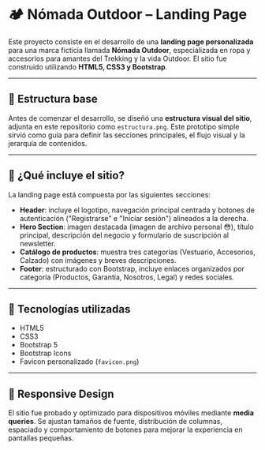 # 🏕️ Nómada Outdoor – Landing Page

Este proyecto consiste en el desarrollo de una **landing page personalizada** para una marca ficticia llamada **Nómada Outdoor**, especializada en ropa y accesorios para amantes del Trekking y la vida Outdoor. El sitio fue construido utilizando **HTML5, CSS3 y Bootstrap**.

---

## 📐 Estructura base

Antes de comenzar el desarrollo, se diseñó una **estructura visual del sitio**, adjunta en este repositorio como `estructura.png`. Este prototipo simple sirvió como guía para definir las secciones principales, el flujo visual y la jerarquía de contenidos.

---

## 🧩 ¿Qué incluye el sitio?

La landing page está compuesta por las siguientes secciones:

- **Header**: incluye el logotipo, navegación principal centrada y botones de autenticación ("Registrarse" e "Iniciar sesión") alineados a la derecha.
- **Hero Section**: imagen destacada (imagen de archivo personal 😳), título principal, descripción del negocio y formulario de suscripción al newsletter.
- **Catálogo de productos**: muestra tres categorías (Vestuario, Accesorios, Calzado) con imágenes y breves descripciones.
- **Footer**: estructurado con Bootstrap, incluye enlaces organizados por categoría (Productos, Garantía, Nosotros, Legal) y redes sociales.

---

## 🎨 Tecnologías utilizadas

- HTML5
- CSS3
- Bootstrap 5
- Bootstrap Icons
- Favicon personalizado (`favicon.png`)

---

## 📱 Responsive Design

El sitio fue probado y optimizado para dispositivos móviles mediante **media queries**. Se ajustan tamaños de fuente, distribución de columnas, espaciado y comportamiento de botones para mejorar la experiencia en pantallas pequeñas.
